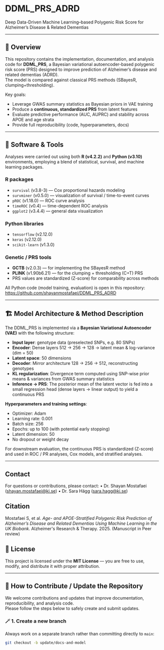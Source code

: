 # DDML_PRS_ADRD  

Deep Data-Driven Machine Learning–based Polygenic Risk Score for Alzheimer’s Disease & Related Dementias

---

## 📖 Overview

This repository contains the implementation, documentation, and analysis code for **DDML_PRS**, a Bayesian variational autoencoder-based polygenic risk score (PRS) designed to improve prediction of Alzheimer’s disease and related dementias (ADRD).  
The model is compared against classical PRS methods (SBayesR, clumping+thresholding).  

Key goals:
- Leverage GWAS summary statistics as Bayesian priors in VAE training  
- Produce a **continuous, standardized PRS** from latent features  
- Evaluate predictive performance (AUC, AUPRC) and stability across APOE and age strata  
- Provide full reproducibility (code, hyperparameters, docs)

---

## 🧰 Software & Tools

Analyses were carried out using both **R (v4.2.2)** and **Python (v3.10)** environments, employing a blend of statistical, survival, and machine learning packages.

### R packages
- `survival` (v3.8-3) — Cox proportional hazards modeling  
- `survminer` (v0.5.0) — visualization of survival / time-to-event curves  
- `pROC` (v1.18.0) — ROC curve analysis  
- `timeROC` (v0.4) — time-dependent ROC analysis  
- `ggplot2` (v3.4.4) — general data visualization  

### Python libraries
- `tensorflow` (v2.12.0)  
- `keras` (v2.12.0)  
- `scikit-learn` (v1.3.0)   

### Genetic / PRS tools
- **GCTB** (v2.0.3) — for implementing the SBayesR method  
- **PLINK** (v1.90b6.21) — for the clumping + thresholding (C+T) PRS  
- PRS values are standardized (Z-score) for comparability across methods  

All Python code (model training, evaluation) is open in this repository:  
https://github.com/shayanmostafaei/DDML_PRS_ADRD  

---

## 🏗️ Model Architecture & Method Description

The DDML_PRS is implemented via a **Bayesian Variational Autoencoder (VAE)** with the following structure:

- **Input layer**: genotype data (preselected SNPs, e.g. 80 SNPs)  
- **Encoder**: Dense layers 512 → 256 → 128 → latent mean & log-variance (dim = 50)  
- **Latent space**: 50 dimensions  
- **Decoder**: Mirror architecture 128 → 256 → 512, reconstructing genotypes  
- **KL regularization**: Divergence term computed using SNP-wise prior means & variances from GWAS summary statistics  
- **Inference → PRS**: The posterior mean of the latent vector is fed into a small regression head (dense layers → linear output) to yield a continuous PRS  

**Hyperparameters and training settings**:
- Optimizer: Adam  
- Learning rate: 0.001  
- Batch size: 256  
- Epochs: up to 100 (with potential early stopping)  
- Latent dimension: 50  
- No dropout or weight decay  

For downstream evaluation, the continuous PRS is standardized (Z-score) and used in ROC / PR analyses, Cox models, and stratified analyses.

---

## Contact
For questions or contributions, please contact:
•	Dr. Shayan Mostafaei (shayan.mostafaei@ki.se) 
•	Dr. Sara Hägg (sara.hagg@ki.se)  

## Citation
Mostafaei S, et al. *Age- and APOE-Stratified Polygenic Risk Prediction of Alzheimer’s Disease and Related Dementias Using Machine Learning in the UK Biobank*. Alzheimer's Research & Therapy. 2025. (Manuscript in Peer review)

## 🧾 License

This project is licensed under the **MIT License** — you are free to use, modify, and distribute it with proper attribution.

---

## 🤝 How to Contribute / Update the Repository

We welcome contributions and updates that improve documentation, reproducibility, and analysis code.  
Please follow the steps below to safely create and submit updates.

### 🪄 1. Create a new branch
Always work on a separate branch rather than committing directly to `main`:
```bash
git checkout -b update/docs-and-model
